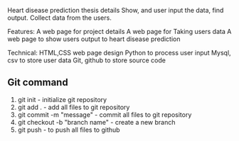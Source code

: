 Heart disease prediction thesis details Show, and user input the data, find output. Collect data from the users.

Features: 
A web page for project details
A web page for Taking users data
A web page to show users output to heart disease prediction

Technical:
HTML,CSS web page design
Python to process user input
Mysql, csv to store user data
Git, github to store source code



## Git command 

1. git init - initialize git repository
2. git add . - add all files to git repository
3. git commit -m "message" - commit all files to git repository
4. git checkout -b "branch name" - create a new branch
5. git push - to push all files to github

